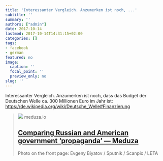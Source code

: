 ```yaml
---
title: 'Interessanter Vergleich. Anzumerken ist noch, ...'
subtitle: ''
summary: ''
authors: ["admin"]
date: 2017-10-14
lastmod: 2017-10-14T14:31:15+02:00
categories: []
tags:
- facebook
- german
featured: no
image:
  caption: ''
  focal_point: ''
  preview_only: no
slug: ''
---
```

Interessanter Vergleich. Anzumerken ist noch, dass das Budget der Deutschen Welle ca. 300 Millionen Euro im Jahr ist: https://de.wikipedia.org/wiki/Deutsche_Welle#Finanzierung
> [![](https://meduza.io/image/attachments/images/002/485/426/original/2fTbClhx9L6rIihXUdWrsQ.png)](https://meduza.io/en/short/2017/09/14/comparing-russian-and-american-government-propaganda)
> meduza.io
> ## [Comparing Russian and American government ‘propaganda’ — Meduza](https://meduza.io/en/short/2017/09/14/comparing-russian-and-american-government-propaganda)
>
>Photo on the front page: Evgeny Biyatov / Sputnik / Scanpix / LETA


